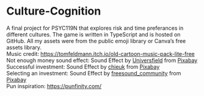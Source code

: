 # Culture-Cognition

A final project for PSYC119N that explores risk and time preferances in different cultures.
The game is written in TypeScript and is hosted on GitHub. All my assets were from the public emoji library or Canva’s free assets library.
<br>Music credit: https://tomfeldmann.itch.io/old-cartoon-music-pack-lite-free
<br>Not enough money sound effect: Sound Effect by <a href="https://pixabay.com/users/universfield-28281460/?utm_source=link-attribution&utm_medium=referral&utm_campaign=music&utm_content=206492">Universfield</a> from <a href="https://pixabay.com//?utm_source=link-attribution&utm_medium=referral&utm_campaign=music&utm_content=206492">Pixabay</a>
<br>Successful investment: Sound Effect by <a href="https://pixabay.com/users/chieuk-46505609/?utm_source=link-attribution&utm_medium=referral&utm_campaign=music&utm_content=257878">chieuk</a> from <a href="https://pixabay.com//?utm_source=link-attribution&utm_medium=referral&utm_campaign=music&utm_content=257878">Pixabay</a>
<br>Selecting an investment: Sound Effect by <a href="https://pixabay.com/users/freesound_community-46691455/?utm_source=link-attribution&utm_medium=referral&utm_campaign=music&utm_content=98269">freesound_community</a> from <a href="https://pixabay.com//?utm_source=link-attribution&utm_medium=referral&utm_campaign=music&utm_content=98269">Pixabay</a>
<br>Pun inspiration: https://punfinity.com/
